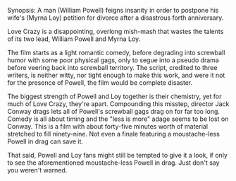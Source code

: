 Synopsis: A man (William Powell) feigns insanity in order to postpone his wife's (Myrna Loy) petition for divorce after a disastrous forth anniversary.

Love Crazy is a disappointing, overlong mish-mash that wastes the talents of its two lead, William Powell and Myrna Loy.

The film starts as a light romantic comedy, before degrading into screwball humor with some poor physical gags, only to segue into a pseudo drama before veering back into screwball territory. The script, credited to three writers, is neither witty, nor tight enough to make this work, and were it not for the presence of Powell, the film would be complete disaster. 

The biggest strength of Powell and Loy together is their chemistry, yet for much of Love Crazy, they're apart. Compounding this misstep, director Jack Conway drags lets all of Powell's screwball gags drag on for far too long. Comedy is all about timing and the "less is more" adage seems to be lost on Conway. This is a film with about forty-five minutes worth of material stretched to fill ninety-nine. Not even a finale featuring a moustache-less Powell in drag can save it.

That said, Powell and Loy fans might still be tempted to give it a look, if only to see the aforementioned moustache-less Powell in drag. Just don't say you weren't warned.
